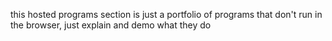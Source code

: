 this hosted programs section is just a portfolio of programs that don't run in
the browser, just explain and demo what they do
